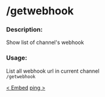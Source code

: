 # /getwebhook

### Description:

Show list of channel's webhook<br>

### Usage:

List all webhook url in current channel<br>
`/getwebhook`<br>

<a class="button prev" href="./#/commands/utilitycommands/embed" role="button">< Embed</a>
<a class="button next" href="./#/commands/utilitycommands/ping" role="button">ping ></a>
